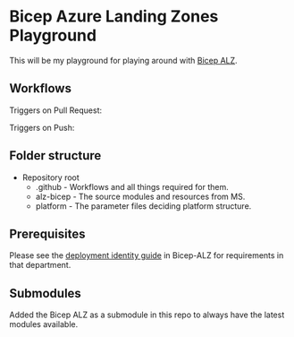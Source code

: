 # Bicep Azure Landing Zones Playground

This will be my playground for playing around with [Bicep ALZ](https://github.com/Azure/ALZ-bicep).

## Workflows

Triggers on Pull Request:

Triggers on Push:

## Folder structure

- Repository root
  - .github - Workflows and all things required for them.
  - alz-bicep - The source modules and resources from MS.
  - platform - The parameter files deciding platform structure.

## Prerequisites

Please see the [deployment identity guide](https://github.com/Azure/ALZ-Bicep/wiki/DeploymentFlow#deployment-identity) in Bicep-ALZ for requirements in that department.

## Submodules

Added the Bicep ALZ as a submodule in this repo to always have the latest modules available.
